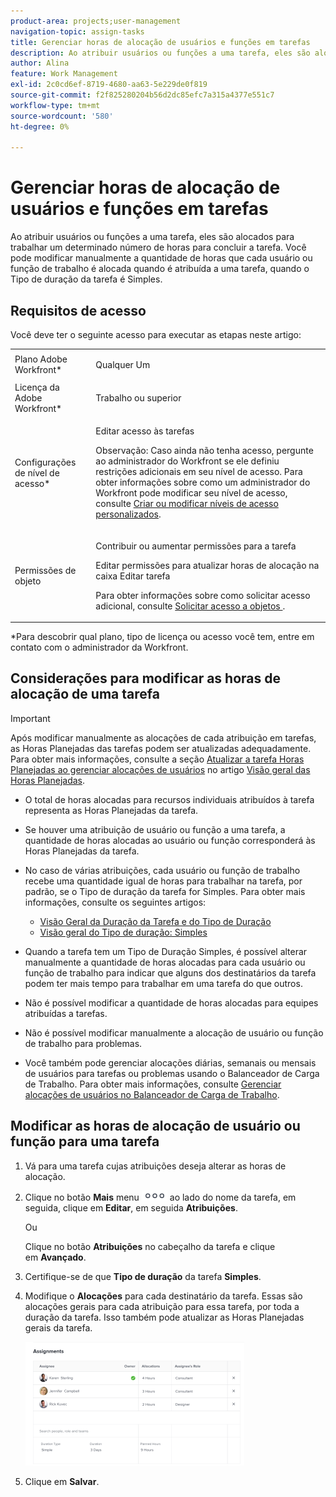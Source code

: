 ```yaml
---
product-area: projects;user-management
navigation-topic: assign-tasks
title: Gerenciar horas de alocação de usuários e funções em tarefas
description: Ao atribuir usuários ou funções a uma tarefa, eles são alocados para trabalhar um determinado número de horas para concluir a tarefa. Você pode modificar manualmente a quantidade de horas que cada usuário ou função de trabalho é alocada quando é atribuída a uma tarefa, quando o Tipo de duração da tarefa é Simples.
author: Alina
feature: Work Management
exl-id: 2c0cd6ef-8719-4680-aa63-5e229de0f819
source-git-commit: f2f825280204b56d2dc85efc7a315a4377e551c7
workflow-type: tm+mt
source-wordcount: '580'
ht-degree: 0%

---
```


# Gerenciar horas de alocação de usuários e funções em tarefas

Ao atribuir usuários ou funções a uma tarefa, eles são alocados para trabalhar um determinado número de horas para concluir a tarefa. Você pode modificar manualmente a quantidade de horas que cada usuário ou função de trabalho é alocada quando é atribuída a uma tarefa, quando o Tipo de duração da tarefa é Simples.

## Requisitos de acesso

Você deve ter o seguinte acesso para executar as etapas neste artigo:

<table style="table-layout:auto"> 
 <col> 
 <col> 
 <tbody> 
  <tr> 
   <td role="rowheader">Plano Adobe Workfront*</td> 
   <td> <p>Qualquer Um</p> </td> 
  </tr> 
  <tr> 
   <td role="rowheader">Licença da Adobe Workfront*</td> 
   <td> <p>Trabalho ou superior</p> </td> 
  </tr> 
  <tr> 
   <td role="rowheader">Configurações de nível de acesso*</td> 
   <td> <p>Editar acesso às tarefas</p> <p>Observação: Caso ainda não tenha acesso, pergunte ao administrador do Workfront se ele definiu restrições adicionais em seu nível de acesso. Para obter informações sobre como um administrador do Workfront pode modificar seu nível de acesso, consulte <a href="../../../administration-and-setup/add-users/configure-and-grant-access/create-modify-access-levels.md" class="MCXref xref">Criar ou modificar níveis de acesso personalizados</a>.</p> </td> 
  </tr> 
  <tr> 
   <td role="rowheader">Permissões de objeto</td> 
   <td> <p>Contribuir ou aumentar permissões para a tarefa</p> <p>Editar permissões para atualizar horas de alocação na caixa Editar tarefa</p> <p>Para obter informações sobre como solicitar acesso adicional, consulte <a href="../../../workfront-basics/grant-and-request-access-to-objects/request-access.md" class="MCXref xref">Solicitar acesso a objetos </a>.</p> </td> 
  </tr> 
 </tbody> 
</table>

&#42;Para descobrir qual plano, tipo de licença ou acesso você tem, entre em contato com o administrador da Workfront.

## Considerações para modificar as horas de alocação de uma tarefa

>[!IMPORTANT]
>
>Após modificar manualmente as alocações de cada atribuição em tarefas, as Horas Planejadas das tarefas podem ser atualizadas adequadamente. Para obter mais informações, consulte a seção [Atualizar a tarefa Horas Planejadas ao gerenciar alocações de usuários](../../../manage-work/tasks/task-information/planned-hours.md#update) no artigo [Visão geral das Horas Planejadas](../../../manage-work/tasks/task-information/planned-hours.md).

* O total de horas alocadas para recursos individuais atribuídos à tarefa representa as Horas Planejadas da tarefa.
* Se houver uma atribuição de usuário ou função a uma tarefa, a quantidade de horas alocadas ao usuário ou função corresponderá às Horas Planejadas da tarefa.
* No caso de várias atribuições, cada usuário ou função de trabalho recebe uma quantidade igual de horas para trabalhar na tarefa, por padrão, se o Tipo de duração da tarefa for Simples. Para obter mais informações, consulte os seguintes artigos:

   * [Visão Geral da Duração da Tarefa e do Tipo de Duração](../../../manage-work/tasks/taskdurtn/task-duration-and-duration-type.md)
   * [Visão geral do Tipo de duração: Simples](../../../manage-work/tasks/taskdurtn/simple-duration-type.md)

* Quando a tarefa tem um Tipo de Duração Simples, é possível alterar manualmente a quantidade de horas alocadas para cada usuário ou função de trabalho para indicar que alguns dos destinatários da tarefa podem ter mais tempo para trabalhar em uma tarefa do que outros.
* Não é possível modificar a quantidade de horas alocadas para equipes atribuídas a tarefas.
* Não é possível modificar manualmente a alocação de usuário ou função de trabalho para problemas.
* Você também pode gerenciar alocações diárias, semanais ou mensais de usuários para tarefas ou problemas usando o Balanceador de Carga de Trabalho. Para obter mais informações, consulte [Gerenciar alocações de usuários no Balanceador de Carga de Trabalho](../../../resource-mgmt/workload-balancer/manage-user-allocations-workload-balancer.md).

## Modificar as horas de alocação de usuário ou função para uma tarefa

1. Vá para uma tarefa cujas atribuições deseja alterar as horas de alocação.
1. Clique no botão **Mais** menu ![](assets/qs-more-icon-on-an-object.png) ao lado do nome da tarefa, em seguida, clique em **Editar**, em seguida **Atribuições**.

   Ou

   Clique no botão **Atribuições** no cabeçalho da tarefa e clique em **Avançado**.

1. Certifique-se de que **Tipo de duração** da tarefa **Simples**.
1. Modifique o **Alocações** para cada destinatário da tarefa. Essas são alocações gerais para cada atribuição para essa tarefa, por toda a duração da tarefa. Isso também pode atualizar as Horas Planejadas gerais da tarefa.

   ![](assets/advanced-assignments-simple-duration-multiple-resources-nwe-350x198.png)

1. Clique em **Salvar**.

